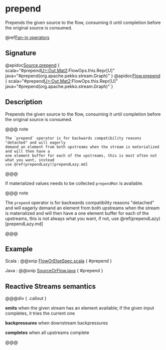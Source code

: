 # prepend

Prepends the given source to the flow, consuming it until completion before the original source is consumed.

@ref[Fan-in operators](../index.md#fan-in-operators)

## Signature

@apidoc[Source.prepend](Source) { scala="#prepend[U&gt;:Out,Mat2](that:org.apache.pekko.stream.Graph[org.apache.pekko.stream.SourceShape[U],Mat2]):FlowOps.this.Repr[U]" java="#prepend(org.apache.pekko.stream.Graph)" }
@apidoc[Flow.prepend](Flow) { scala="#prepend[U&gt;:Out,Mat2](that:org.apache.pekko.stream.Graph[org.apache.pekko.stream.SourceShape[U],Mat2]):FlowOps.this.Repr[U]" java="#prepend(org.apache.pekko.stream.Graph)" }


## Description

Prepends the given source to the flow, consuming it until completion before the original source is consumed.

@@@ note

    The `prepend` operator is for backwards compatibility reasons "detached" and will eagerly
    demand an element from both upstreams when the stream is materialized and will then have a
    one element buffer for each of the upstreams, this is most often not what you want, instead
    use @ref(prependLazy)[prependLazy.md]

@@@

If materialized values needs to be collected `prependMat` is available.

@@@ note

The `prepend` operator is for backwards compatibility reasons "detached" and will eagerly
demand an element from both upstreams when the stream is materialized and will then have a
one element buffer for each of the upstreams, this is not always what you want, if not,
use @ref(prependLazy)[prependLazy.md]

@@@

## Example
Scala
:   @@snip [FlowOrElseSpec.scala](/akka-stream-tests/src/test/scala/org/apache/pekko/stream/scaladsl/FlowPrependSpec.scala) { #prepend }

Java
:   @@snip [SourceOrFlow.java](/docs/src/test/java/jdocs/stream/operators/SourceOrFlow.java) { #prepend }

## Reactive Streams semantics

@@@div { .callout }

**emits** when the given stream has an element available; if the given input completes, it tries the current one

**backpressures** when downstream backpressures

**completes** when all upstreams complete

@@@
